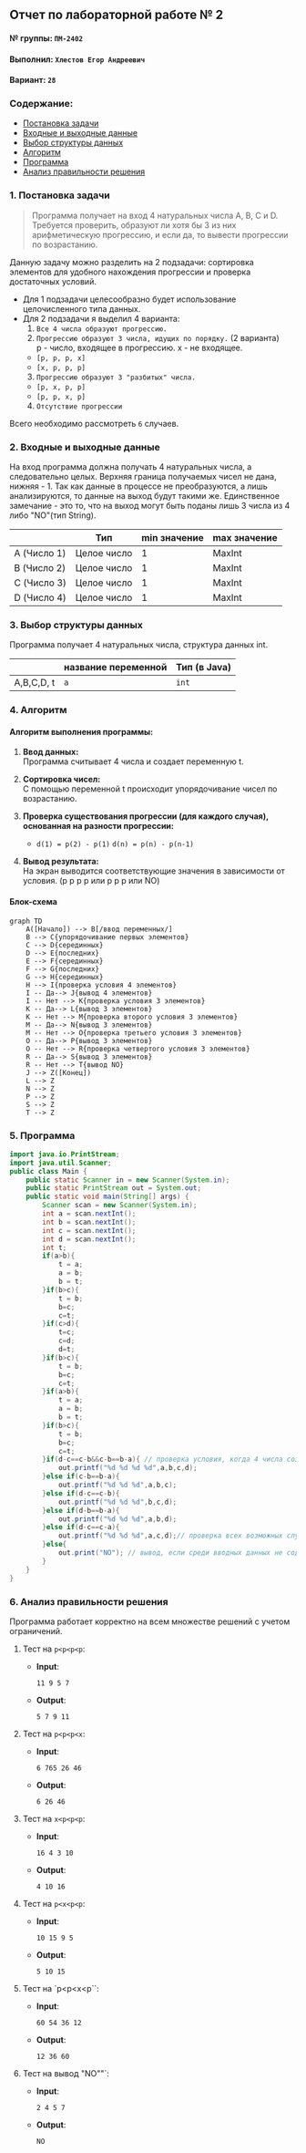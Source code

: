 ## Отчет по лабораторной работе № 2

#### № группы: `ПМ-2402`

#### Выполнил: `Хлестов Егор Андреевич`

#### Вариант: `28`

### Cодержание:

- [Постановка задачи](#1-постановка-задачи)
- [Входные и выходные данные](#2-входные-и-выходные-данные)
- [Выбор структуры данных](#3-выбор-структуры-данных)
- [Алгоритм](#4-алгоритм)
- [Программа](#5-программа)
- [Анализ правильности решения](#6-анализ-правильности-решения)

### 1. Постановка задачи

> Программа получает на вход 4 натуральных числа A, B, C и D. Требуется проверить, образуют ли хотя
бы 3 из них арифметическую прогрессию, и если да, то вывести прогрессии
по возрастанию.


Данную задачу можно разделить на 2 подзадачи: сортировка элементов для удобного нахождения прогрессии и проверка достаточных условий.

- Для 1 подзадачи целесообразно будет использование целочисленного типа данных.
- Для 2 подзадачи я выделил 4 варианта:
    1. `Все 4 числа образуют прогрессию.`
    2. `Прогрессию образуют 3 числа, идущих по порядку.` (2 варианта)  
    p - число, входящее в прогрессию. x - не входящее.
    - `[p, p, p, x] `
    - `[x, p, p, p]`
    3. `Прогрессию образуют 3 "разбитых" числа.`
    - `[p, x, p, p]`
    - `[p, p, x, p]`
    4. `Отсутствие прогрессии`

Всего необходимо рассмотреть `6` случаев.

### 2. Входные и выходные данные
На вход программа должна получать 4 натуральных числа, а следовательно целых. Верхняя граница получаемых
чисел не дана, нижняя - 1. Так как данные в процессе не преобразуются, а лишь анализируются, то данные на выход будут такими же. Единственное замечание - это то, что на выход могут быть поданы лишь 3 числа из 4 либо "NO"(тип String).

|             | Тип         | min значение | max значение |
|-------------|-------------|----------|--------------|
| A (Число 1) | Целое число |       1  | MaxInt       |
| B (Число 2) | Целое число |       1  | MaxInt       |
| C (Число 3) | Целое число |       1  | MaxInt       |
| D (Число 4) | Целое число |       1  | MaxInt       |
### 3. Выбор структуры данных

Программа получает 4 натуральных числа, структура данных int.

|            | название переменной | Тип (в Java) | 
|------------|---------------------|--------------|
| A,B,C,D, t | `a`                 | `int`        |

### 4. Алгоритм

#### Алгоритм выполнения программы:

1. **Ввод данных:**  
   Программа считывает 4 числа и создает переменную t.

2. **Сортировка чисел:**  
   С помощью переменной t происходит упорядочивание чисел по возрастанию.

3. **Проверка существования прогрессии (для каждого случая), основанная на разности прогрессии:**
    - `d(1) = p(2) - p(1)`  `d(n) = p(n) - p(n-1)`

4. **Вывод результата:**  
   На экран выводится соответствующие значения в зависимости от условия. (p p p p или p p p или NO)

#### Блок-схема

```mermaid
graph TD
    A([Начало]) --> B[/ввод переменных/]
    B --> C{упорядочивание первых элементов}
    C --> D{серединных}
    D --> E{последних}
    E --> F{серединных}
    F --> G{последних}
    G --> H{серединных}
    H --> I{проверка условия 4 элементов}
    I -- Да--> J{вывод 4 элементов}
    I -- Нет --> K{проверка условия 3 элементов}
    K -- Да--> L{вывод 3 элементов}
    K -- Нет --> M{проверка второго условия 3 элементов}
    M -- Да--> N{вывод 3 элементов}
    M -- Нет --> O{проверка третьего условия 3 элементов}
    O -- Да--> P{вывод 3 элементов}
    O -- Нет --> R{проверка четвертого условия 3 элементов}
    R -- Да--> S{вывод 3 элементов}
    R -- Нет --> T{вывод NO}
    J --> Z([Конец])
    L --> Z
    N --> Z
    P --> Z
    S --> Z
    T --> Z
```

### 5. Программа

```java
import java.io.PrintStream;
import java.util.Scanner;
public class Main {
    public static Scanner in = new Scanner(System.in);
    public static PrintStream out = System.out;
    public static void main(String[] args) {
        Scanner scan = new Scanner(System.in);
        int a = scan.nextInt();
        int b = scan.nextInt();
        int c = scan.nextInt();
        int d = scan.nextInt();
        int t;
        if(a>b){
            t = a;
            a = b;
            b = t;
        }if(b>c){
            t = b;
            b=c;
            c=t;
        }if(c>d){
            t=c;
            c=d;
            d=t;
        }if(b>c){
            t = b;
            b=c;
            c=t;
        }if(a>b){
            t = a;
            a = b;
            b = t;
        }if(b>c){
            t = b;
            b=c;
            c=t;
        }if(d-c==c-b&&c-b==b-a){ // проверка условия, когда 4 числа создают арифметическую прогрессию и вывод 4 чисел.
            out.printf("%d %d %d %d",a,b,c,d);
        }else if(c-b==b-a){
            out.printf("%d %d %d",a,b,c);
        }else if(d-c==c-b){
            out.printf("%d %d %d",b,c,d);
        }else if(d-b==b-a){
            out.printf("%d %d %d",a,b,d);
        }else if(d-c==c-a){
            out.printf("%d %d %d",a,c,d);// проверка всех возможных случаев расположения трех элементов среди четырех мест и вывод соответствующих последовательностей
        }else{
            out.print("NO"); // вывод, если среди вводных данных не содержится прогрессия
        }
    }
}

```

### 6. Анализ правильности решения

Программа работает корректно на всем множестве решений с учетом ограничений.

1. Тест на `p<p<p<p`:

    - **Input**:
        ```
        11 9 5 7
        ```

    - **Output**:
        ```
        5 7 9 11
        ```

2. Тест на `p<p<p<x`:

    - **Input**:
        ```
        6 765 26 46
        ```

    - **Output**:
        ```
        6 26 46
        ```

3. Тест на `x<p<p<p`:

    - **Input**:
        ```
        16 4 3 10
        ```

    - **Output**:
        ```
        4 10 16
        ```

4. Тест на `p<x<p<p`:

    - **Input**:
        ```
        10 15 9 5
        ```

    - **Output**:
        ```
        5 10 15
        ```

5. Тест на `p<p<x<p``:

    - **Input**:
        ```
        60 54 36 12
        ```

    - **Output**:
        ```
        12 36 60
        ```
6. Тест на вывод "NO""`:

    - **Input**:
        ```
        2 4 5 7
        ```

    - **Output**:
        ```
        NO
        ```